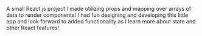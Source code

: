 A small React.js project I made utilizing props and mapping over arrays of data to render components! I had fun designing and developing this little app and 
look forward to added functionality as I learn more about state and other React features!
